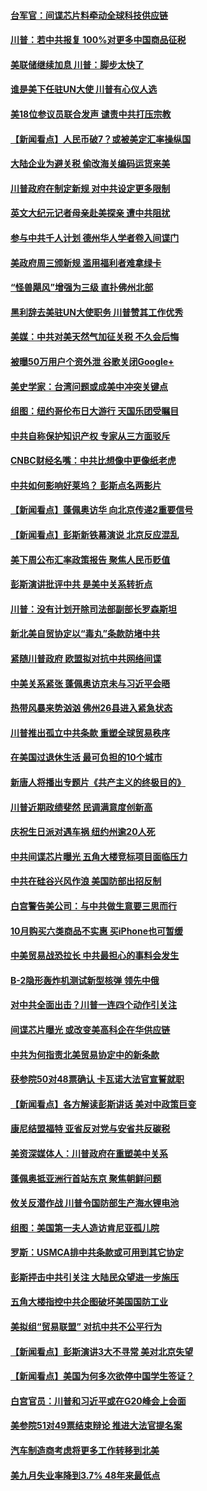 #### [台军官：间谍芯片料牵动全球科技供应链](../pages/nsc412/n10772822.md?t=10100032) 

#### [川普：若中共报复 100%对更多中国商品征税](../pages/nsc412/n10773067.md?t=10100032) 

#### [美联储继续加息 川普：脚步太快了](../pages/nsc412/n10773095.md?t=10100032) 

#### [谁是美下任驻UN大使 川普有心仪人选](../pages/nsc412/n10772974.md?t=10100032) 

#### [美18位参议员联合发声 谴责中共打压宗教](../pages/nsc412/n10767290.md?t=10100032) 

#### [【新闻看点】人民币破7？或被美定汇率操纵国](../pages/nsc412/n10772384.md?t=10100032) 

#### [大陆企业为避关税 偷改海关编码运货来美](../pages/nsc412/n10772734.md?t=10100032) 

#### [川普政府在制定新规 对中共设定更多限制](../pages/nsc412/n10772785.md?t=10100032) 

#### [英文大纪元记者母亲赴美探亲 遭中共阻扰](../pages/nsc412/n10772575.md?t=10100032) 

#### [参与中共千人计划 德州华人学者卷入间谍门](../pages/nsc412/n10772595.md?t=10100032) 

#### [美政府周三颁新规 滥用福利者难拿绿卡](../pages/nsc412/n10772436.md?t=10100032) 

#### [“怪兽飓风”增强为三级 直扑佛州北部](../pages/nsc412/n10772352.md?t=10100032) 

#### [黑利辞去美驻UN大使职务 川普赞其工作优秀](../pages/nsc412/n10772371.md?t=10100032) 

#### [美媒：中共对美天然气加征关税 不久会后悔](../pages/nsc412/n10771687.md?t=10100032) 

#### [被曝50万用户个资外泄 谷歌关闭Google+](../pages/nsc412/n10770839.md?t=10100032) 

#### [美史学家：台湾问题或成美中冲突关键点](../pages/nsc412/n10771318.md?t=10100032) 

#### [组图：纽约哥伦布日大游行 天国乐团受瞩目](../pages/nsc412/n10770597.md?t=10100032) 

#### [中共自称保护知识产权 专家从三方面驳斥](../pages/nsc412/n10770284.md?t=10100032) 

#### [CNBC财经名嘴：中共比想像中更像纸老虎](../pages/nsc412/n10770794.md?t=10100032) 

#### [中共如何影响好莱坞？ 彭斯点名两影片](../pages/nsc412/n10751048.md?t=10100032) 

#### [【新闻看点】蓬佩奥访华 向北京传递2重要信号](../pages/nsc412/n10770311.md?t=10100032) 

#### [【新闻看点】彭斯新铁幕演说 北京反应混乱](../pages/nsc412/n10770106.md?t=10100032) 

#### [美下周公布汇率政策报告 聚焦人民币贬值](../pages/nsc412/n10770338.md?t=10100032) 

#### [彭斯演讲批评中共 是美中关系转折点](../pages/nsc412/n10770135.md?t=10100032) 

#### [川普：没有计划开除司法部副部长罗森斯坦](../pages/nsc412/n10770158.md?t=10100032) 

#### [新北美自贸协定以“毒丸”条款防堵中共](../pages/nsc412/n10770165.md?t=10100032) 

#### [紧随川普政府 欧盟拟对抗中共网络间谍](../pages/nsc412/n10770155.md?t=10100032) 

#### [中美关系紧张 蓬佩奥访京未与习近平会晤](../pages/nsc412/n10770076.md?t=10100032) 

#### [热带风暴来势汹汹 佛州26县进入紧急状态](../pages/nsc412/n10769706.md?t=10100032) 

#### [川普推出孤立中共条款 重塑全球贸易秩序](../pages/nsc412/n10767738.md?t=10100032) 

#### [在美国过退休生活 最可负担的10个城市](../pages/nsc412/n10765527.md?t=10100032) 

#### [新唐人将播出专题片《共产主义的终极目的》](../pages/nsc412/n10767004.md?t=10100032) 

#### [川普近期政绩斐然 民调满意度创新高](../pages/nsc412/n10767124.md?t=10100032) 

#### [庆祝生日派对遇车祸 纽约州逾20人死](../pages/nsc412/n10767006.md?t=10100032) 

#### [中共间谍芯片曝光 五角大楼竞标项目面临压力](../pages/nsc412/n10767062.md?t=10100032) 

#### [中共在硅谷兴风作浪 美国防部出招反制](../pages/nsc412/n10766985.md?t=10100032) 

#### [白宫警告美公司：与中共做生意要三思而行](../pages/nsc412/n10766026.md?t=10100032) 

#### [10月购买六类商品不实惠 买iPhone也可暂缓](../pages/nsc412/n10764637.md?t=10100032) 

#### [中美贸易战恐拉长 中共最担心的事料会发生](../pages/nsc412/n10765864.md?t=10100032) 

#### [B-2隐形轰炸机测试新型核弹 领先中俄](../pages/nsc412/n10764610.md?t=10100032) 

#### [对中共全面出击？川普一连四个动作引关注](../pages/nsc412/n10765620.md?t=10100032) 

#### [间谍芯片曝光 或改变美高科企在华供应链](../pages/nsc412/n10765631.md?t=10100032) 

#### [中共为何指责北美贸易协定中的新条款](../pages/nsc412/n10764045.md?t=10100032) 

#### [获参院50对48票确认 卡瓦诺大法官宣誓就职](../pages/nsc412/n10765530.md?t=10100032) 

#### [【新闻看点】各方解读彭斯讲话 美对中政策巨变](../pages/nsc412/n10765366.md?t=10100032) 

#### [康尼结盟福特 亚省反对党与安省共反碳税](../pages/nsc412/n10765623.md?t=10100032) 

#### [美资深媒体人：川普政府在重塑美中关系](../pages/nsc412/n10764264.md?t=10100032) 

#### [蓬佩奥抵亚洲行首站东京 聚焦朝鲜问题](../pages/nsc412/n10765171.md?t=10100032) 

#### [攸关反潜作战 川普令国防部生产海水锂电池](../pages/nsc412/n10765089.md?t=10100032) 

#### [组图：美国第一夫人造访肯尼亚孤儿院](../pages/nsc412/n10764950.md?t=10100032) 

#### [罗斯：USMCA排中共条款或可用到其它协定](../pages/nsc412/n10764388.md?t=10100032) 

#### [彭斯抨击中共引关注 大陆民众望进一步施压](../pages/nsc412/n10764345.md?t=10100032) 

#### [五角大楼指控中共企图破坏美国国防工业](../pages/nsc412/n10763942.md?t=10100032) 

#### [美拟组“贸易联盟” 对抗中共不公平行为](../pages/nsc412/n10764268.md?t=10100032) 

#### [【新闻看点】彭斯演讲3大不寻常 美对北京失望](../pages/nsc412/n10764060.md?t=10100032) 

#### [【新闻看点】美国为何多次欲停中国学生签证？](../pages/nsc412/n10763657.md?t=10100032) 

#### [白宫官员：川普和习近平或在G20峰会上会面](../pages/nsc412/n10764121.md?t=10100032) 

#### [美参院51对49票结束辩论 推进大法官提名案](../pages/nsc412/n10763808.md?t=10100032) 

#### [汽车制造商考虑将更多工作转移到北美](../pages/nsc412/n10763718.md?t=10100032) 

#### [美九月失业率降到3.7% 48年来最低点](../pages/nsc412/n10763563.md?t=10100032) 

